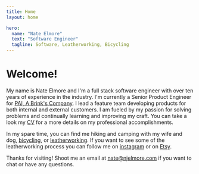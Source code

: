 ```yaml
---
title: Home
layout: home

hero:
  name: "Nate Elmore"
  text: "Software Engineer"
  tagline: Software, Leatherworking, Bicycling
---
```


# Welcome!

 My name is Nate Elmore and I'm a full stack software engineer with over ten years of experience in the industry. I'm currently a Senior Product Engineer for [PAI, A Brink's Company](https://www.gopai.com/). I lead a feature team developing products for both internal and external customers. I am fueled by my passion for solving problems and continually learning and improving my craft. You can take a look my [CV](/cv/) for a more details on my professional accomplishments.

 In my spare time, you can find me hiking and camping with my wife and dog, [bicycling](/commuter-challenge/), or [leatherworking](/leatherworking/). If you want to see some of the leatherworking process you can follow me on [instagram](https://www.instagram.com/birddogleather) or on [Etsy](https://birddogleather.com).

 Thanks for visiting! Shoot me an email at <a href="mailto:nate@njelmore.com">nate@njelmore.com</a> if you want to chat or have any questions.
